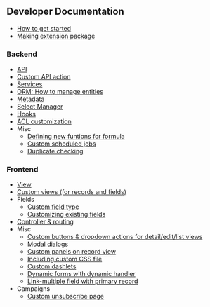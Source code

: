 ## Developer Documentation

* [How to get started](https://github.com/espocrm/documentation/blob/master/development/how-to-start.md)
* [Making extension package](https://github.com/espocrm/documentation/blob/master/development/extension-packages.md)

### Backend

* [API](https://github.com/espocrm/documentation/blob/master/development/api.md)
* [Custom API action](https://github.com/espocrm/documentation/blob/master/development/api-action.md)
* [Services](https://github.com/espocrm/documentation/blob/master/development/services.md)
* [ORM: How to manage entities](https://github.com/espocrm/documentation/blob/master/development/orm.md)
* [Metadata](https://github.com/espocrm/documentation/blob/master/development/metadata.md)
* [Select Manager](https://github.com/espocrm/documentation/blob/master/development/select-manager.md)
* [Hooks](https://github.com/espocrm/documentation/blob/master/development/hooks.md)
* [ACL customization](https://github.com/espocrm/documentation/blob/master/development/acl.md)
* Misc
  * [Defining new funtions for formula](https://github.com/espocrm/documentation/blob/master/development/new-function-in-formula.md)
  * [Custom scheduled jobs](https://github.com/espocrm/documentation/blob/master/development/scheduled-job.md)
  * [Duplicate checking](https://github.com/espocrm/documentation/blob/master/development/duplicate-check.md)

### Frontend
* [View](https://github.com/espocrm/documentation/blob/master/development/view.md)
* [Custom views (for records and fields)](https://github.com/espocrm/documentation/blob/master/development/custom-views.md)
* Fields
  * [Custom field type](https://github.com/espocrm/documentation/blob/master/development/custom-field-type.md)
  * [Customizing existing fields](https://github.com/espocrm/documentation/blob/master/development/customize-standard-fields.md)
* [Controller & routing](https://github.com/espocrm/documentation/blob/master/development/frontend/controller.md)
* Misc
  * [Custom buttons & dropdown actions for detail/edit/list views](https://github.com/espocrm/documentation/blob/master/development/custom-buttons.md)
  * [Modal dialogs](https://github.com/espocrm/documentation/blob/master/development/modal.md)
  * [Custom panels on record view](https://github.com/espocrm/documentation/blob/master/development/frontend/record-panels.md)
  * [Including custom CSS file](https://github.com/espocrm/documentation/blob/master/development/custom-css.md)
  * [Custom dashlets](https://github.com/espocrm/documentation/blob/master/development/how-to-create-a-dashlet.md)
  * [Dynamic forms with dynamic handler](https://github.com/espocrm/documentation/blob/master/development/dynamic-handler.md)
  * [Link-multiple field with primary record](https://github.com/espocrm/documentation/blob/master/development/link-multiple-with-primary.md)
* Campaigns
  * [Custom unsubscribe page](https://github.com/espocrm/documentation/blob/master/development/campaign-unsubscribe-template.md)
  
  
